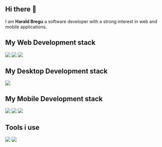 ## Hi there 👋

I am **Harald Bregu** a software developer with a strong interest in web and mobile applications.

## My Web Development stack
<p align="left">
    <img src="https://img.shields.io/badge/Angular-DD0031?style=for-the-badge&logo=angular&logoColor=white" />
    <img src="https://img.shields.io/badge/React-20232A?style=for-the-badge&logo=react&logoColor=white" />
    <img src="https://img.shields.io/badge/Nextjs-black?style=for-the-badge&logo=nextdotjs&logoColor=white" />    
</p>

## My Desktop Development stack
<p align="left">
    <img src="https://img.shields.io/badge/Electron-47848F?style=for-the-badge&logo=electron&logoColor=white" />
</p>

## My Mobile Development stack
<p align="left">
    <img src="https://img.shields.io/badge/flutter-02569B?style=for-the-badge&logo=flutter&logoColor=white" />
    <img src="https://img.shields.io/badge/iPhone-8E8E93?style=for-the-badge&logo=ios&logoColor=white" />
    <img src="https://img.shields.io/badge/android-3DDC84?style=for-the-badge&logo=android&logoColor=white" />
</p>

## Tools i use
<p align="left">
    <img src="https://img.shields.io/badge/Git-F05032?style=for-the-badge&logo=git&logoColor=white" />
    <img src="https://img.shields.io/badge/Docker-0073ec?style=for-the-badge&logo=docker&logoColor=white" />
</p>


<!--
Here are some ideas to get you started:

- 🔭 I’m currently working on ...
- 🌱 I’m currently learning ...
- 👯 I’m looking to collaborate on ...
- 🤔 I’m looking for help with ...
- 💬 Ask me about ...
- 📫 How to reach me: ...
- 😄 Pronouns: ...
- ⚡ Fun fact: ...
-->
